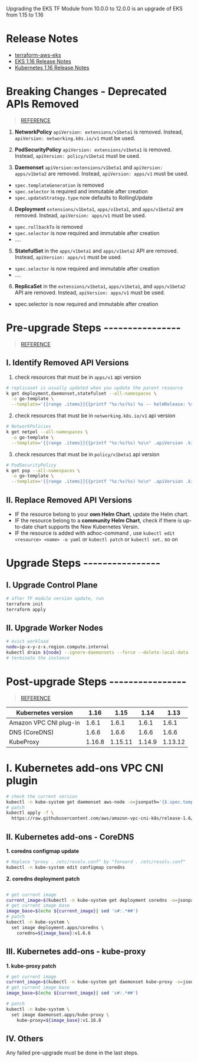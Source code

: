 Upgrading  the EKS TF Module from 10.0.0 to 12.0.0 is an  upgrade of EKS from 1.15 to 1.16


# Release Notes

- [terraform-aws-eks][1]
- [EKS 1.16 Release Notes][2]
- [Kubernetes 1.16 Release  Notes][3]

# Breaking Changes - Deprecated APIs Removed

>  [REFERENCE][4]

1. **NetworkPolicy** `apiVersion: extensions/v1beta1` is removed.
Instead, `apiVersion: networking.k8s.io/v1` must be used.

2. **PodSecurityPolicy** `apiVersion: extensions/v1beta1` is removed. 
Instead, `apiVersion: policy/v1beta1` must be used.

3. **Daemonset** `apiVersion:extensions/v1beta1` and `apiVersion: apps/v1beta2` are removed.
Instead, `apiVersion: apps/v1` must be used.
* `spec.templateGeneration` is removed
* `spec.selector` is required and immutable after creation
* `spec.updateStrategy.type` now defaults to RollingUpdate 

4. **Deployment** `extensions/v1beta1`, `apps/v1beta1`, and `apps/v1beta2` are removed.
Instead, `apiVersion: apps/v1` must be used.
* `spec.rollbackTo` is removed
* `spec.selector` is now required and immutable after creation
* ....

5. **StatefulSet** in the `apps/v1beta1` and `apps/v1beta2` API are removed.
Instead, `apiVersion: apps/v1` must be used.
* `spec.selector` is now required and immutable after creation
* ....

6. **ReplicaSet** in the `extensions/v1beta1`, `apps/v1beta1`, and `apps/v1beta2` API are removed.
Instead, `apiVersion: apps/v1` must be used.
* spec.selector is now required and immutable after creation






# Pre-upgrade Steps ----------------
>  [REFERENCE][5]

## I. Identify Removed API Versions
1. check resources that must be in `apps/v1` api version

```sh
# replicaset is usually updated when you update the parent resource
k get deployment,daemonset,statefulset --all-namespaces \
  -o go-template \
  --template='{{range .items}}{{printf "%s:%s(%s) %s -- helmRelease: %s\n" .apiVersion .kind .metadata.namespace .metadata.name .metadata.labels.release }}{{end}}'
```


2. check resources that must be in `networking.k8s.io/v1` api version

```sh
# NetworkPolicies
k get netpol --all-namespaces \
  -o go-template \
  --template='{{range .items}}{{printf "%s:%s(%s) %s\n" .apiVersion .kind .metadata.namespace .metadata.name }}{{end}}'
```


3. check resources that must be in `policy/v1beta1` api version

```sh
# PodSecurityPolicy
k get psp --all-namespaces \
  -o go-template \
  --template='{{range .items}}{{printf "%s:%s(%s) %s\n" .apiVersion .kind .metadata.namespace .metadata.name }}{{end}}'
```

## II. Replace Removed API Versions

- IF the resource belong to your **own Helm Chart**, update the Helm chart.
- IF the resource belong to a **community Helm Chart**, check if there is up-to-date chart supports the New Kubernetes Versin.
- IF the resource is added with adhoc-command , use `kubectl edit <resource> <name> -o yaml` or `kubectl patch` or `kubectl set`.. so on

# Upgrade Steps ----------------

## I. Upgrade Control Plane
```sh
# after TF module version update, run
terraform init
terraform apply
```
## II. Upgrade Worker Nodes

```sh
# evict workload
node=ip-x-y-z-x.region.compute.internal
kubectl drain ${node} --ignore-daemonsets --force --delete-local-data
# terminate the instance

```


# Post-upgrade Steps ----------------
>  [REFERENCE][5]

| Kubernetes version      | 1\.16    | 1\.15     | 1\.14    | 1\.13     |
|-------------------------|----------|-----------|----------|-----------|
| Amazon VPC CNI plug\-in | 1\.6\.1  | 1\.6\.1   | 1\.6\.1  | 1\.6\.1   |
| DNS \(CoreDNS\)         | 1\.6\.6  | 1\.6\.6   | 1\.6\.6  | 1\.6\.6   |
| KubeProxy               | 1\.16\.8 | 1\.15\.11 | 1\.14\.9 | 1\.13\.12 |

#  I. Kubernetes add-ons VPC CNI plugin

```sh
# check the current version
kubectl -n kube-system get daemonset aws-node -o=jsonpath='{$.spec.template.spec.containers[:1].image}'
# patch
kubectl apply -f \
  https://raw.githubusercontent.com/aws/amazon-vpc-cni-k8s/release-1.6/config/v1.6/aws-k8s-cni.yaml

```


## II. Kubernetes add-ons - CoreDNS 

**1. coredns configmap update**

```sh
# Replace "proxy . /etc/resolv.conf" by "forward . /etc/resolv.conf"
kubectl -n kube-system edit configmap coredns
```

**2. coredns deployment patch**

```sh

# get current image
current_image=$(kubectl -n kube-system get deployment coredns -o=jsonpath='{$.spec.template.spec.containers[:1].image}')
# get current image base
image_base=$(echo ${current_image}| sed 's#:.*##')
# patch
kubectl -n kube-system \
  set image deployment.apps/coredns \
    coredns=${image_base}:v1.6.6
```

## III. Kubernetes add-ons - kube-proxy 

**1. kube-proxy patch**

```sh
# get current image
current_image=$(kubectl -n kube-system get daemonset kube-proxy -o=jsonpath='{$.spec.template.spec.containers[:1].image}')
# get current image base
image_base=$(echo ${current_image}| sed 's#:.*##')

# patch
kubectl -n kube-system \
  set image daemonset.apps/kube-proxy \
    kube-proxy=${image_base}:v1.16.8
```

## IV. Others

Any failed pre-upgrade must be done in the last steps.









[1]: https://github.com/terraform-aws-modules/terraform-aws-eks/releases/tag/v12.0.0
[2]: https://docs.aws.amazon.com/eks/latest/userguide/kubernetes-versions.html#kubernetes-1.16
[3]: https://kubernetes.io/blog/2019/09/18/kubernetes-1-16-release-announcement/
[4]: https://kubernetes.io/blog/2019/07/18/api-deprecations-in-1-16/

[5]: https://docs.aws.amazon.com/eks/latest/userguide/update-cluster.html